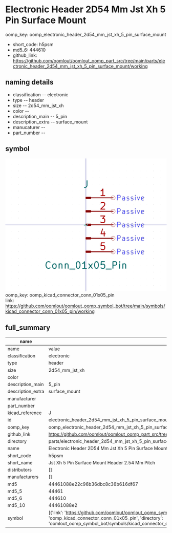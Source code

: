 # Electronic Header 2D54 Mm Jst Xh 5 Pin Surface Mount
oomp_key: oomp_electronic_header_2d54_mm_jst_xh_5_pin_surface_mount 

  
* short_code: h5psm
* md5_6: 444610  
* github_link: https://github.com/oomlout/oomlout_oomp_part_src/tree/main/parts/electronic_header_2d54_mm_jst_xh_5_pin_surface_mount/working  
## naming details
* classification -- electronic
* type -- header
* size -- 2d54_mm_jst_xh
* color -- 
* description_main -- 5_pin
* description_extra -- surface_mount
* manucaturer -- 
* part_number -- 



## symbol

![](symbol/0/working/working_600.png)  
oomp_key: oomp_kicad_connector_conn_01x05_pin  
link: https://github.com/oomlout/oomlout_oomp_symbol_bot/tree/main/symbols/kicad_connector_conn_01x05_pin/working  


## full_summary
| name | value | 
| --- | --- | 
| name | value | 
| classification | electronic | 
| type | header | 
| size | 2d54_mm_jst_xh | 
| color |  | 
| description_main | 5_pin | 
| description_extra | surface_mount | 
| manufacturer |  | 
| part_number |  | 
| kicad_reference | J | 
| id | electronic_header_2d54_mm_jst_xh_5_pin_surface_mount | 
| oomp_key | oomp_electronic_header_2d54_mm_jst_xh_5_pin_surface_mount | 
| github_link | https://github.com/oomlout/oomlout_oomp_part_src/tree/main/parts/electronic_header_2d54_mm_jst_xh_5_pin_surface_mount/working | 
| directory | parts/electronic_header_2d54_mm_jst_xh_5_pin_surface_mount | 
| name | Electronic Header 2D54 Mm Jst Xh 5 Pin Surface Mount | 
| short_code | h5psm | 
| short_name | Jst Xh 5 Pin Surface Mount Header 2.54 Mm Pitch | 
| distributors | [] | 
| manufacturers | [] | 
| md5 | 44461088e22c96b36dbc8c36b616df67 | 
| md5_5 | 44461 | 
| md5_6 | 444610 | 
| md5_10 | 44461088e2 | 
| symbol | [{'link': 'https://github.com/oomlout/oomlout_oomp_symbol_bot/tree/main/symbols/kicad_connector_conn_01x05_pin', 'oomp_key': 'oomp_kicad_connector_conn_01x05_pin', 'directory': 'oomlout_oomp_symbol_bot/symbols/kicad_connector_conn_01x05_pin//working/working.kicad_sym'}] | 
